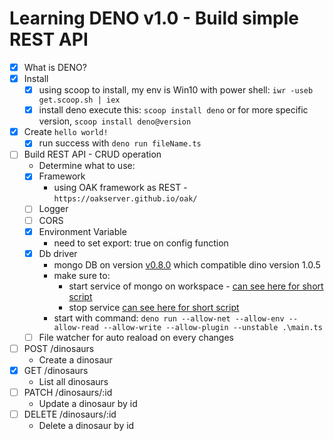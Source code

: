 # Learning DENO v1.0 - Build simple REST API

* [x] What is DENO?
* [x] Install
    * [x] using scoop to install, my env is Win10
    with power shell: `iwr -useb get.scoop.sh | iex`
    * [x] install deno
    execute this: `scoop install deno` or for more specific version, `scoop install deno@version`
* [x] Create `hello world!`
    * [x] run success with `deno run fileName.ts`
* [ ] Build REST API - CRUD operation
    * Determine what to use:
    * [x] Framework
        * using OAK framework as REST - `https://oakserver.github.io/oak/`
    * [ ] Logger
    * [ ] CORS
    * [x] Environment Variable
        * need to set export: true on config function
    * [x] Db driver
        * mongo DB on version [v0.8.0](https://github.com/manyuanrong/deno_mongo/tree/v0.8.0) which compatible dino version 1.0.5
        * make sure to:
            * start service of mongo on workspace - [can see here for short script](https://gist.github.com/4sskick/d600f7988e1ca64b01cb055de750b199)
            * stop service [can see here for short script](https://gist.github.com/4sskick/4ae35869e506d1a625585acfe9998006)
        * start with command: `deno run --allow-net --allow-env --allow-read --allow-write --allow-plugin --unstable .\main.ts`
    * [ ] File watcher for auto reaload on every changes
* [ ] POST /dinosaurs
    * Create a dinosaur
* [X] GET /dinosaurs
    * List all dinosaurs
* [ ] PATCH /dinosaurs/:id
    * Update a dinosaur by id
* [ ] DELETE /dinosaurs/:id
    * Delete a dinosaur by id